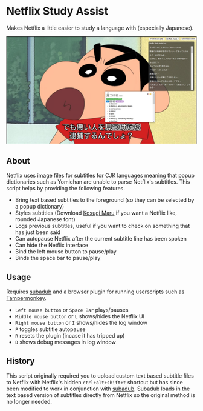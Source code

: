 # Netflix Study Assist
Makes Netflix a little easier to study a language with (especially Japanese).

![screenshot](screenshot.jpg)

## About
Netflix uses image files for subtitles for CJK languages meaning that popup dictionaries such as Yomichan are unable to parse Netflix's subtitles. This script helps by providing the following features.

- Bring text based subtitles to the foreground (so they can be selected by a popup dictionary)
- Styles subtitles (Download [Kosugi Maru](https://fonts.google.com/specimen/Kosugi+Maru) if you want a Netflix like, rounded Japanese font)
- Logs previous subtitles, useful if you want to check on something that has just been said
- Can autopause Netflix after the current subtitle line has been spoken
- Can hide the Netflix interface
- Bind the left mouse button to pause/play
- Binds the space bar to pause/play

## Usage
Requires [subadub](https://github.com/rsimmons/subadub) and a browser plugin for running userscripts such as [Tampermonkey](https://www.tampermonkey.net).

- `Left mouse button` or `Space Bar` plays/pauses
- `Middle mouse button` or `L` shows/hides the Netflix UI
- `Right mouse button` or `I` shows/hides the log window
- `P` toggles subtitle autopause
- `R` resets the plugin (incase it has tripped up)
- `D` shows debug messages in log window

## History
This script originally required you to upload custom text based subtitle files to Netflix with Netflix's hidden `ctrl+alt+shift+t` shortcut but has since been modified to work in conjunction with [subadub](https://github.com/rsimmons/subadub). Subadub loads in the text based version of subtitles directly from Netflix so the original method is no longer needed.

